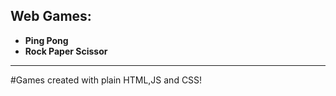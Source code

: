 ## Web Games:
 - **Ping Pong**
 - **Rock Paper Scissor**

----------------------------------------
#Games created with plain HTML,JS and CSS!
